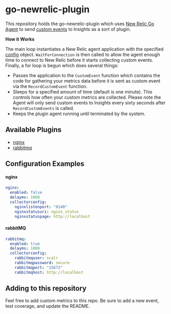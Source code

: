 # go-newrelic-plugin

This repository holds the go-newrelic-plugin which uses [New Relic Go Agent](https://github.com/newrelic/go-agent) to send [custom events](https://docs.newrelic.com/docs/insights/new-relic-insights/custom-events/inserting-custom-events-new-relic-apm-agents) to Insights as a sort of plugin.

**How it Works**

The main loop instantiates a New Relic agent application with the specified [config](https://github.com/newrelic/go-agent/blob/master/config.go) object.  `WaitForConnection` is then called to allow the agent enough time to connect to New Relic before it starts collecting custom events.
Finally, a for loop is begun which does several things:
  * Passes the application to the `CustomEvent` function which contains the code for gathering your metrics data before it is sent as custom event via the `RecordCustomEvent` function.
  * Sleeps for a specified amount of time (default is one minute).  This controls how often your custom metrics are collected.  Please note the Agent will only send custom events to Insights every sixty seconds after `RecordCustomEvents` is called.
  * Keeps the plugin agent running until terminated by the system.

## Available Plugins
* [nginx](#nginx)
* [rabbitmq](#rabbitmq)

## Configuration Examples

#### nginx

```yaml
nginx:
  enabled: false
  delayms: 1000
  collectorconfig:
    nginxlistenport: "8140"
    nginxstatusuri: nginx_status
    nginxstatuspage: http://localhost
```

#### rabbitMQ

```yaml
rabbitmq:
  enabled: true
  delayms: 1000
  collectorconfig:
    rabbitmquser: scalr
    rabbitmqpassword: secure
    rabbitmqport: "15672"
    rabbitmqhost: http://localhost
```

## Adding to this repository

Feel free to add custom metrics to this repo. Be sure to add a new event, test coverage, and update the README.
